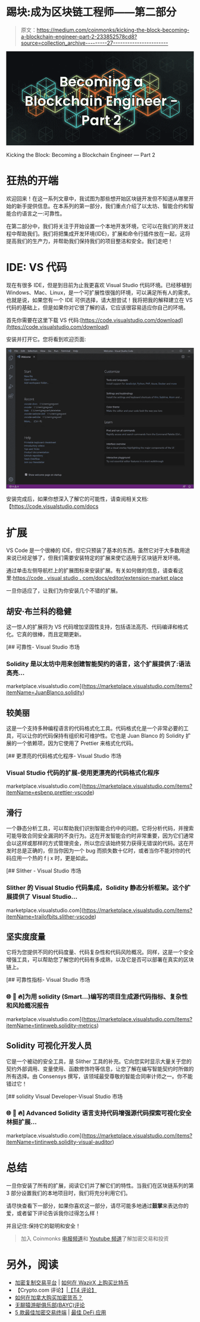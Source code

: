 # 踢块:成为区块链工程师——第二部分

> 原文：<https://medium.com/coinmonks/kicking-the-block-becoming-a-blockchain-engineer-part-2-233852578cd8?source=collection_archive---------27----------------------->

![](img/7ef59ee8a32142ef919107d38a8e10ca.png)

Kicking the Block: Becoming a Blockchain Engineer — Part 2

# 狂热的开端

欢迎回来！在这一系列文章中，我试图为那些想开始区块链开发但不知道从哪里开始的新手提供信息。在本系列的第一部分，我们重点介绍了以太坊、智能合约和智能合约语言之一:可靠性。

在第二部分中，我们将关注于开始设置一个本地开发环境，它可以在我们的开发过程中帮助我们。我们将把集成开发环境(IDE)，扩展和命令行插件放在一起，这将提高我们的生产力，并帮助我们保持我们的项目整洁和安全。我们走吧！

# IDE: VS 代码

现在有很多 IDE，但是到目前为止我更喜欢 Visual Studio 代码环境。已经移植到 Windows、Mac、Linux，是一个可扩展性很强的环境，可以满足所有人的需求。也就是说，如果您有一个 IDE 可供选择，请大胆尝试！我将把我的解释建立在 VS 代码的基础上，但是如果你对它很了解的话，它应该很容易适应你自己的环境。

首先你需要在这里下载 VS 代码:[https://code.visualstudio.com/download](https://code.visualstudio.com/download)

安装并打开它。您将看到欢迎页面:

![](img/4540dd9b5d37605064b006930b462b05.png)

安装完成后，如果你想深入了解它的可能性，请查阅相关文档:【https://code.visualstudio.com/docs

# 扩展

VS Code 是一个很棒的 IDE，但它只预装了基本的东西，虽然它对于大多数用途来说已经足够了，但我们需要安装特定的扩展来使它适用于区块链开发环境。

通过单击左侧导航栏上的扩展图标来安装扩展。有关如何做的信息，请查看这里:[https://code . visual studio . com/docs/editor/extension-market place](https://code.visualstudio.com/docs/editor/extension-marketplace)

一旦你适应了，让我们为你安装几个不错的扩展。

## 胡安·布兰科的稳健

这一惊人的扩展将为 VS 代码增加坚固性支持，包括语法高亮、代码编译和格式化。它真的很棒，而且定期更新。

[](https://marketplace.visualstudio.com/items?itemName=JuanBlanco.solidity) [## 可靠性- Visual Studio 市场

### Solidity 是以太坊中用来创建智能契约的语言，这个扩展提供了:语法高亮…

marketplace.visualstudio.com](https://marketplace.visualstudio.com/items?itemName=JuanBlanco.solidity) 

## 较美丽

这是一个支持多种编程语言的代码格式化工具。代码格式化是一个非常必要的工具，可以让你的代码保持有组织和可维护性。它也是 Juan Blanco 的 Solidity 扩展的一个依赖项，因为它使用了 Prettier 来格式化代码。

[](https://marketplace.visualstudio.com/items?itemName=esbenp.prettier-vscode) [## 更漂亮的代码格式化程序- Visual Studio 市场

### Visual Studio 代码的扩展-使用更漂亮的代码格式化程序

marketplace.visualstudio.com](https://marketplace.visualstudio.com/items?itemName=esbenp.prettier-vscode) 

## 滑行

一个静态分析工具，可以帮助我们识别智能合约中的问题。它将分析代码，并搜索可能导致合同安全漏洞的不良行为。这在开发智能合约时非常重要，因为它们通常会以这样或那样的方式管理资金，所以您应该始终努力获得无错误的代码。这在开发时总是正确的，但当你因为一个 bug 而损失数十亿时，或者当你不能对你的代码应用一个热的 f [i](https://marketplace.visualstudio.com/items?itemName=tintinweb.solidity-metrics) x 时，更是如此。

[](https://marketplace.visualstudio.com/items?itemName=trailofbits.slither-vscode) [## Slither - Visual Studio 市场

### Slither 的 Visual Studio 代码集成，Solidity 静态分析框架。这个扩展提供了 Visual Studio…

marketplace.visualstudio.com](https://marketplace.visualstudio.com/items?itemName=trailofbits.slither-vscode) 

## 坚实度度量

它将为您提供不同的代码度量、代码复杂性和代码风险概况。同样，这是一个安全增强工具，可以帮助您了解您的代码有多成熟，以及它是否可以部署在真实的区块链上。

[](https://marketplace.visualstudio.com/items?itemName=tintinweb.solidity-metrics) [## 可靠性指标- Visual Studio 市场

### 🌐 📩 🔥]为用 solidity (Smart…)编写的项目生成源代码指标、复杂性和风险概况报告

marketplace.visualstudio.com](https://marketplace.visualstudio.com/items?itemName=tintinweb.solidity-metrics) 

## Solidity 可视化开发人员

它是一个被动的安全工具，是 Slither 工具的补充。它向您实时显示大量关于您的契约外部调用、变量使用、函数修饰符等信息，让您了解在编写智能契约时所做的所有选择。由 Consensys 撰写，该领域最受尊敬的智能合同审计师之一。你不能错过它！

[](https://marketplace.visualstudio.com/items?itemName=tintinweb.solidity-visual-auditor) [## solidity Visual Developer-Visual Studio 市场

### 🌐 📩 🔥] Advanced Solidity 语言支持代码增强源代码探索可视化安全林挺扩展…

marketplace.visualstudio.com](https://marketplace.visualstudio.com/items?itemName=tintinweb.solidity-visual-auditor) 

# 总结

一旦你安装了所有的扩展，阅读它们并了解它们的特性。当我们在区块链系列的第 3 部分设置我们的本地项目时，我们将充分利用它们。

请尽快查看下一部分，如果你喜欢这一部分，请尽可能多地通过**鼓掌**来表达你的爱，或者留下评论告诉我你过得怎么样！

并且记住:保持它的聪明和安全！

> 加入 Coinmonks [电报频道](https://t.me/coincodecap)和 [Youtube 频道](https://www.youtube.com/c/coinmonks/videos)了解加密交易和投资

# 另外，阅读

*   [加密复制交易平台](/coinmonks/top-10-crypto-copy-trading-platforms-for-beginners-d0c37c7d698c) | [如何在 WazirX 上购买比特币](/coinmonks/buy-bitcoin-on-wazirx-2d12b7989af1)
*   【Crypto.com 评论】|[【T4 评论】](/coinmonks/crypto-com-review-f143dca1f74c)
*   [如何在加拿大购买加密货币？](https://coincodecap.com/how-to-buy-cryptocurrency-in-canada)
*   [无聊猿游艇俱乐部(BAYC)评论](https://coincodecap.com/bored-ape-yacht-club-bayc-review)
*   [5 款最佳加密交易终端](https://coincodecap.com/crypto-trading-terminals) | [最佳 DeFi 应用](https://coincodecap.com/best-defi-apps)